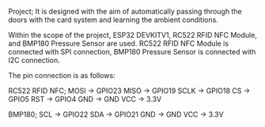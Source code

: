 Project; It is designed with the aim of automatically passing through the doors with the card system and learning the ambient conditions.

Within the scope of the project, ESP32 DEVKITV1, RC522 RFID NFC Module, and BMP180 Pressure Sensor are used. RC522 RFID NFC Module is connected with SPI connection, BMP180 Pressure Sensor is connected with I2C connection.

The pin connection is as follows:

RC522 RFID NFC;
MOSI -> GPIO23
MISO -> GPIO19
SCLK -> GPIO18
CS -> GPIO5
RST -> GPIO4
GND -> GND
VCC -> 3.3V

BMP180;
SCL -> GPIO22
SDA -> GPIO21
GND -> GND
VCC -> 3.3V
